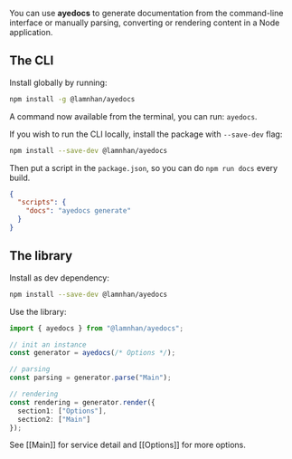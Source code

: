 You can use **ayedocs** to generate documentation from the command-line interface or manually parsing, converting or rendering content in a Node application.

## The CLI

Install globally by running:

```sh
npm install -g @lamnhan/ayedocs
```

A command now available from the terminal, you can run: `ayedocs`.

If you wish to run the CLI locally, install the package with `--save-dev` flag:

```sh
npm install --save-dev @lamnhan/ayedocs
```

Then put a script in the `package.json`, so you can do `npm run docs` every build.

```json
{
  "scripts": {
    "docs": "ayedocs generate"
  }
}
```

## The library

Install as dev dependency:

```sh
npm install --save-dev @lamnhan/ayedocs
```

Use the library:

```ts
import { ayedocs } from "@lamnhan/ayedocs";

// init an instance
const generator = ayedocs(/* Options */);

// parsing
const parsing = generator.parse("Main");

// rendering
const rendering = generator.render({
  section1: ["Options"],
  section2: ["Main"]
});
```

See [[Main]] for service detail and [[Options]] for more options.
